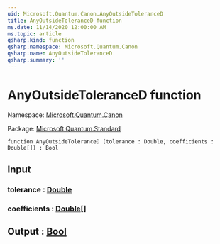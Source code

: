 ```yaml
---
uid: Microsoft.Quantum.Canon.AnyOutsideToleranceD
title: AnyOutsideToleranceD function
ms.date: 11/14/2020 12:00:00 AM
ms.topic: article
qsharp.kind: function
qsharp.namespace: Microsoft.Quantum.Canon
qsharp.name: AnyOutsideToleranceD
qsharp.summary: ''
---
```


# AnyOutsideToleranceD function

Namespace: [Microsoft.Quantum.Canon](xref:Microsoft.Quantum.Canon)

Package: [Microsoft.Quantum.Standard](https://nuget.org/packages/Microsoft.Quantum.Standard)




```qsharp
function AnyOutsideToleranceD (tolerance : Double, coefficients : Double[]) : Bool
```


## Input

### tolerance : [Double](xref:microsoft.quantum.lang-ref.double)




### coefficients : [Double](xref:microsoft.quantum.lang-ref.double)[]





## Output : [Bool](xref:microsoft.quantum.lang-ref.bool)

